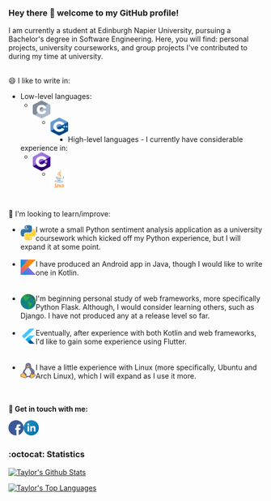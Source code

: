 ### Hey there 👋 welcome to my GitHub profile!

I am currently a student at Edinburgh Napier University, pursuing a Bachelor's degree in Software Engineering. Here, you will find: personal projects, university courseworks, and group projects I've contributed to during my time at university.
<br/><br/>

😄 I like to write in:
<!-- I have removed the URLs to these images as they do not resize on mobile and end up being really big (on mobile, the HTML 'width' parameter doesn't work, so the natural image size is used)
* Low-level languages:
	* <img align="left" alt="C" width="35px" src="https://seeklogo.com/images/C/c-programming-language-logo-9B32D017B1-seeklogo.com.png"/><br/><br/>
	* <img align="left" alt="C++" width="35px" src="https://upload.wikimedia.org/wikipedia/commons/1/18/ISO_C%2B%2B_Logo.svg"/><br/><br/>
* High-level languages - I currently have considerable experience in:
	* <img align="left" alt="C#" width="38px" src="https://upload.wikimedia.org/wikipedia/commons/7/7a/C_Sharp_logo.svg"/><br/><br/>
	* <img align="left" alt="Java" width="22px" src="https://upload.wikimedia.org/wikipedia/de/e/e1/Java-Logo.svg"/>-->
* Low-level languages:
	* <img align="left" alt="C" width="35px" src="icons/c.png"/><br/><br/>
	* <img align="left" alt="C++" width="35px" src="icons/cpp.png"/><br/><br/>
* High-level languages - I currently have considerable experience in:
	* <img align="left" alt="C#" width="35px" src="icons/csharp.png"/><br/><br/>
	* <img align="left" alt="Java" width="35px" src="icons/java.png"/>
<br/><br/>

🤔 I'm looking to learn/improve:
<!--* <img align="left" alt="Python" width="30px" src="https://images.ctfassets.net/tvfg2m04ppj4/C1kxD19GTGr2UPntsColF/6b3a4b2655021507fc36dbde7b6b2697/Python-logo-notext.svg_.png?w=800"/>I wrote a small Python sentiment analysis application as a university coursework which kicked off my Python experience, but I will expand it at some point.
<br/><br/>
* <img align="left" alt="Kotlin" width="30px" src="https://upload.wikimedia.org/wikipedia/commons/7/74/Kotlin-logo.svg"/>I have produced an Android app in Java, though I would like to write one in Kotlin.
</br></br><br/>
* <img align="left" alt="Web Frameworks" width="30px" src="https://upload.wikimedia.org/wikipedia/commons/5/5e/%C3%86toms_-_Earth.svg"/>I'm beginning personal study of web frameworks, more specifically Python Flask. Although, I would consider learning others, such as Django. I have not produced any at a release level so far.
<br/><br/>
* <img align="left" alt="Flutter" width="30px" src="https://seeklogo.com/images/F/flutter-logo-5086DD11C5-seeklogo.com.png"/>Eventually, after experience with both Kotlin and web frameworks, I'd like to gain some experience using Flutter.
</br></br><br/>
* <img align="left" alt="Linux" width="30px" src="https://cdn4.iconfinder.com/data/icons/logo-brand/512/linux_operating_system_logo-512.png"/>I have a little experience with Linux (more specifically, Ubuntu and Arch Linux), which I will expand as I use it more.-->
* <img align="left" alt="Python" width="30px" src="icons/python.png"/> I wrote a small Python sentiment analysis application as a university coursework which kicked off my Python experience, but I will expand it at some point.
<br/><br/>
* <img align="left" alt="Kotlin" width="30px" src="icons/kotlin.png"/> I have produced an Android app in Java, though I would like to write one in Kotlin.
</br></br><br/>
* <img align="left" alt="Web Frameworks" width="30px" src="icons/web.png"/> I'm beginning personal study of web frameworks, more specifically Python Flask. Although, I would consider learning others, such as Django. I have not produced any at a release level so far.
<br/><br/>
* <img align="left" alt="Flutter" width="30px" src="icons/flutter.png"/> Eventually, after experience with both Kotlin and web frameworks, I'd like to gain some experience using Flutter.
</br></br><br/>
* <img align="left" alt="Linux" width="30px" src="icons/linux.png"/> I have a little experience with Linux (more specifically, Ubuntu and Arch Linux), which I will expand as I use it more.
</br></br><br/>

__💬 Get in touch with me:__

<!--[<img align="left" alt="Facebook" width="30px" src="https://cdn.jsdelivr.net/npm/simple-icons@v3/icons/facebook.svg"/>][facebook]
[<img align="left" alt="LinkedIn" width="30px" src="https://cdn.jsdelivr.net/npm/simple-icons@v3/icons/linkedin.svg"/>][linkedin]-->
[<img align="left" alt="Facebook" width="30px" src="icons/facebook.png"/>][facebook]
[<img align="left" alt="LinkedIn" width="30px" src="icons/linkedin.png"/>][linkedin]

[facebook]: https://www.facebook.com/taylorc1009
[linkedin]: https://www.linkedin.com/in/taylor-courtney-27a70019b
<br/></br>

### :octocat: Statistics
[![Taylor's Github Stats](https://github-readme-stats.vercel.app/api?username=taylorc1009&show_icons=true&count_private=true&include_all_commits=true&theme=radical)](https://google.com)

[![Taylor's Top Languages](https://github-readme-stats.vercel.app/api/top-langs/?username=taylorc1009&layout=compact&line_height=50&theme=radical)](https://github.com/anuraghazra/github-readme-stats)
